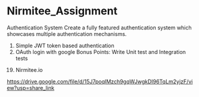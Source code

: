# Nirmitee_Assignment

Authentication System
Create a fully featured authentication system which showcases multiple authentication mechanisms.

1. Simple JWT token based authentication
2. OAuth login with google
   Bonus Points: Write Unit test and Integration tests

19) Nirmitee.io

https://drive.google.com/file/d/15J7poqIMzch9gqWJwgkDI96TqLm2yjzF/view?usp=share_link
